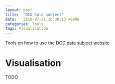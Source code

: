 ```yaml
---
layout: post
title:  "DCD Data subject"
date:   2019-07-31 16:30:13 +0000
categories: Tools
tags: Visualisation
---
```


Tools on how to use the <a href="https://dwd.tudelft.nl/subject" target="_blank">DCD data subject website</a>

# Visualisation

TODO